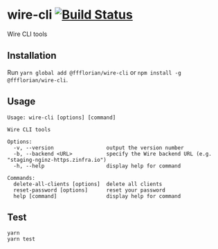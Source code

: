 # wire-cli [![Build Status](https://github.com/ffflorian/wire-cli/workflows/Build/badge.svg)](https://github.com/ffflorian/wire-cli/actions/)

Wire CLI tools

## Installation

Run `yarn global add @ffflorian/wire-cli` or `npm install -g @ffflorian/wire-cli`.

## Usage

```
Usage: wire-cli [options] [command]

Wire CLI tools

Options:
  -v, --version                 output the version number
  -b, --backend <URL>           specify the Wire backend URL (e.g. "staging-nginz-https.zinfra.io")
  -h, --help                    display help for command

Commands:
  delete-all-clients [options]  delete all clients
  reset-password [options]      reset your password
  help [command]                display help for command
```

## Test

```
yarn
yarn test
```
